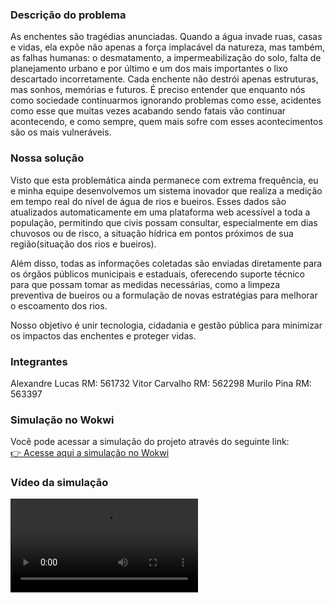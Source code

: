 ### Descrição do problema

As enchentes são tragédias anunciadas. Quando a água invade ruas, casas e vidas, ela expõe não apenas a força implacável da natureza, mas também, as falhas humanas: o desmatamento, a impermeabilização do solo, falta de planejamento urbano e por último e um dos mais importantes o lixo descartado incorretamente. Cada enchente não destrói apenas estruturas, mas sonhos, memórias e futuros. É preciso entender que enquanto nós como sociedade continuarmos ignorando problemas como esse, acidentes como esse que muitas vezes acabando sendo fatais vão continuar acontecendo, e como sempre, quem mais sofre com esses acontecimentos são os mais vulneráveis.

### Nossa solução

Visto que esta problemática ainda permanece com extrema frequência, eu e minha equipe desenvolvemos um sistema inovador que realiza a medição em tempo real do nível de água de rios e bueiros. Esses dados são atualizados automaticamente em uma plataforma web acessível a toda a população, permitindo que civis possam consultar, especialmente em dias chuvosos ou de risco, a situação hídrica em pontos próximos de sua região(situação dos rios e bueiros).

Além disso, todas as informações coletadas são enviadas diretamente para os órgãos públicos municipais e estaduais, oferecendo suporte técnico para que possam tomar as medidas necessárias, como a limpeza preventiva de bueiros ou a formulação de novas estratégias para melhorar o escoamento dos rios.

Nosso objetivo é unir tecnologia, cidadania e gestão pública para minimizar os impactos das enchentes e proteger vidas.

### Integrantes
Alexandre Lucas  RM: 561732
Vitor Carvalho   RM: 562298
Murilo Pina      RM: 563397

### Simulação no Wokwi

Você pode acessar a simulação do projeto através do seguinte link:  
[👉 Acesse aqui a simulação no Wokwi](https://wokwi.com/projects/432203265631815681)

### Vídeo da simulação

<video controls src="videoGSedge.mp4" title="Title"></video>



